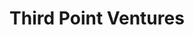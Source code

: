 ---
layout: firm_page
title: "Third Point Ventures"
id: "thirdpointventures.com"
permalink: "/thirdpointventuresthirdpointventures.com/"
website: "https://www.thirdpointventures.com"
offices: "Menlo Park (United States), New York (United States)"
investment_stages: "Series A, Series B, Series C"
portfolio_companies: "Ahana, Akarna Therapeutics, Apigee, Aryaka, Atom Computing, Avedro, Balbix, Banyan Security, Bitwise, Bombas, C2FO, Cambridge Epigenetix, Catalytic Data Science, Ceptaris, Channel Medsystems, CipherTrace, Cloudvelox, Consensys, Dapper Labs, DataGrail, Didi, Elastica, Enigma, Enphase Energy, Epic Games, Equilibre Biopharmaceuticals, Field, FireHydrant, Formation Data Systems, Forter, Fulcrum Ception, Genvid Technologies, Global Locate, Grab, Grip Security, Healthtell, ICarbonX, Intelleflex, Intrexon, IQ Engines, Jane Technologies, Kentik, Kidozen, Kumu Networks, Litepoint, Lyft, N26, NextSilicon, Oryx Vision, Packet, Palantir, Prime Financial Technologies, PsiQuantum, R2 Semiconductor, Radia Communications, Rappi, Rivian, Rodin Therapeutics, Rubryc Therapeutics, SentinelOne, Sofi, Spline, Swift Capital, Sysdig, Trullion, Unravel, Upstart, Ushur, Ventyx Biosciences, Verbit, Wish, Xlumena, YellowBrick Data"
portfolio_link: "https://www.thirdpointventures.com/companies/"
investment_markets: "Software, Cybersecurity, IT Infrastructure, Fintech, AI/ML, Data/AI/Analytics, DevOps, Healthcare, Consumer, Crypto, Media, Gaming and Metaverse, Mobility, Enterprise Applications, Industrial"
founded_year: "1995"
description: "Third Point Ventures partners with innovative companies creating new products driven by new technologies. They bring deep technical expertise, a strong network of relationships, and extensive go-to-market experience to add value to their partners throughout their journey from idea to IPO and beyond. Their investment strategy is thematically driven, focusing on technology transitions that create market opportunities."
linkedin: "https://www.linkedin.com/company/71879"
twitter: ""
instagram: ""
team_page: "https://www.thirdpointventures.com/team/"
investor_type: "Venture Capital, Hedge Fund"
crunchbase: "https://www.crunchbase.com/organization/third-point-ventures"
pitchbook: ""

# SEO Optimization
meta_title: "Third Point Ventures - VC Firm - projectstartups.com"
meta_description: "Third Point Ventures, Third Point Ventures partners with innovative companies creating new products driven by new technologies. They bring deep technical expertise, a stron..."
meta_keywords: "Third Point Ventures, Software, Cybersecurity, IT Infrastructure, Fintech, AI/ML, Data/AI/Analytics, DevOps, Healthcare, Consumer, Crypto, Media, Gaming and Metaverse, Mobility, Enterprise Applications, Industrial, VC firm, venture capital, startup investor, projectstartups.com"
canonical_url: "https://vc.projectstartups.com/thirdpointventuresthirdpointventures.com/"
---